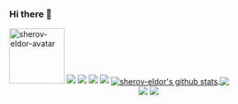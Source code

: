 ### Hi there 👋

<img src="https://avatars.githubusercontent.com/u/82258589?v=4" height="100" alt="sherov-eldor-avatar">




<img src="https://img.shields.io/badge/python-3670A0?style=for-the-badge&logo=python&logoColor=ffdd54">  
<img src="https://img.shields.io/badge/javascript-%23323330.svg?style=for-the-badge&logo=javascript&logoColor=23F7DF1E"> 
<img src="https://img.shields.io/badge/flask-000000?style=for-the-badge&logo=flask&logoColor=white">
<img src="https://img.shields.io/badge/leaflet-fff?style=for-the-badge&logo=leaflet&logoColor=199900">



<a href="https://github.com/sherov-eldor/sherov-eldor"> 
  <img align="center" src="https://github-readme-stats.vercel.app/api?username=sherov-eldor&show_icons=true&include_all_commits=false&theme=buefy&hide_border=true" alt="sherov-eldor's github stats" />
</a>
<a href="https://github.com/sherov-eldor/sherov-eldor">
  <img align="center" src="https://github-readme-stats.vercel.app/api/top-langs/?username=sherov-eldor&theme=buefy&hide_border=true&langs_count=8&hide=html,css,scss" />
</a> 



<div align="center"> 
  <a href="t.me/elgunner" target="_blank"><img src="https://img.shields.io/badge/-TELEGRAM-%230077B5?style=for-the-badge&logo=telegram&logoColor=white"></a>
  <a href="https://www.linkedin.com/in/eldor-sherov/" target="_blank"><img src="https://img.shields.io/badge/-LinkedIn-%230077B5?style=for-the-badge&logo=linkedin&logoColor=white" target="_blank"></a> 
</div>


